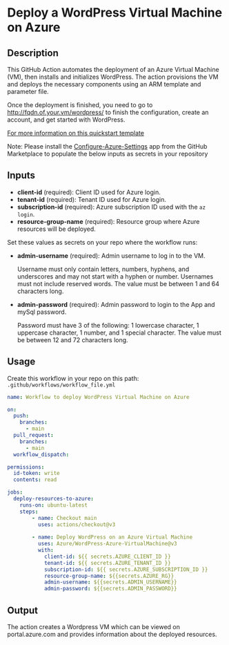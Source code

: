 # Deploy a WordPress Virtual Machine on Azure
## Description

This GitHub Action automates the deployment of an Azure Virtual Machine (VM), then installs and initializes WordPress. The action provisions the VM and deploys the necessary components using an ARM template and parameter file.

Once the deployment is finished, you need to go to http://fqdn.of.your.vm/wordpress/ to finish the configuration, create an account, and get started with WordPress.

[For more information on this quickstart template](https://learn.microsoft.com/en-us/samples/azure/azure-quickstart-templates/wordpress-single-vm-ubuntu/)


Note: Please install the [Configure-Azure-Settings](https://github.com/apps/configure-azure-settings) app from the GitHub Marketplace to populate the below inputs as secrets in your repository

## Inputs

- **client-id** (required): Client ID used for Azure login.
- **tenant-id** (required): Tenant ID used for Azure login.
- **subscription-id** (required): Azure subscription ID used with the `az login`.
- **resource-group-name** (required): Resource group where Azure resources will be deployed.

Set these values as secrets on your repo where the workflow runs:

- **admin-username** (required): Admin username to log in to the VM.
  
  Username must only contain letters, numbers, hyphens, and underscores and may not start with a hyphen or number.
  Usernames must not include reserved words.
  The value must be between 1 and 64 characters long.
  
- **admin-password** (required): Admin password to login to the App and mySql password.

  Password must have 3 of the following: 1 lowercase character, 1 uppercase character, 1 number, and 1 special character.
  The value must be between 12 and 72 characters long.

## Usage

Create this workflow in your repo on this path: `.github/workflows/workflow_file.yml`

```yaml
name: Workflow to deploy WordPress Virtual Machine on Azure

on:
  push:
    branches:
      - main
  pull_request:
    branches:
      - main
  workflow_dispatch:

permissions:
  id-token: write
  contents: read

jobs:
  deploy-resources-to-azure:
    runs-on: ubuntu-latest
    steps:
        - name: Checkout main
          uses: actions/checkout@v3
          
        - name: Deploy WordPress on an Azure Virtual Machine
          uses: Azure/WordPress-Azure-VirtualMachine@v3
          with:
            client-id: ${{ secrets.AZURE_CLIENT_ID }}
            tenant-id: ${{ secrets.AZURE_TENANT_ID }}
            subscription-id: ${{ secrets.AZURE_SUBSCRIPTION_ID }}
            resource-group-name: ${{secrets.AZURE_RG}}
            admin-username: ${{secrets.ADMIN_USERNAME}}
            admin-password: ${{secrets.ADMIN_PASSWORD}}
```
## Output

The action creates a Wordpress VM which can be viewed on portal.azure.com and provides information about the deployed resources.